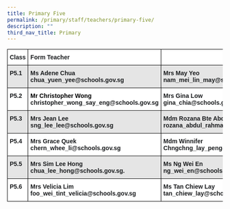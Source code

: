```yaml
---
title: Primary Five
permalink: /primary/staff/teachers/primary-five/
description: ""
third_nav_title: Primary
---
```



<style type="text/css">
.tg  {border-collapse:collapse;border-spacing:0;}
.tg td{border-color:black;border-style:solid;border-width:1px;font-family:Arial, sans-serif;font-size:14px;
  overflow:hidden;padding:10px 5px;word-break:normal;}
.tg th{border-color:black;border-style:solid;border-width:1px;font-family:Arial, sans-serif;font-size:14px;
  font-weight:normal;overflow:hidden;padding:10px 5px;word-break:normal;}
.tg .tg-pv77{background-color:#FFF;color:#1A1C1E;font-weight:bold;text-align:left;vertical-align:top}
.tg .tg-jzi4{background-color:#FFF;color:#1A1C1E;text-align:left;vertical-align:middle}
.tg .tg-hl5z{background-color:#E5E5E5;color:#1A1C1E;font-weight:bold;text-align:left;vertical-align:top}
.tg .tg-spoq{background-color:#E5E5E5;color:#1A1C1E;text-align:left;vertical-align:middle}
.tg .tg-0lax{text-align:left;vertical-align:top}
</style>
<table class="tg">
<thead>
  <tr>
    <th class="tg-pv77">Class</th>
    <th class="tg-pv77">Form Teacher</th>
    <th class="tg-pv77"></th>
    <th class="tg-jzi4"> </th>
  </tr>
</thead>
<tbody>
  <tr>
    <td class="tg-hl5z">P5.1</td>
    <td class="tg-hl5z">Ms Adene Chua<br>chua_yuen_yee@schools.gov.sg</td>
    <td class="tg-hl5z"><span style="font-weight:bold">Mrs May Yeo</span><br>nam_mei_lin_may@schools.gov.sg</td>
    <td class="tg-spoq"> </td>
  </tr>
  <tr>
    <td class="tg-pv77">P5.2</td>
    <td class="tg-pv77"><span style="font-weight:bold;color:#000">Mr Christopher Wong</span><br>christopher_wong_say_eng@schools.gov.sg</td>
    <td class="tg-pv77">Mrs Gina Low<br>gina_chia@schools.gov.sg<br></td>
    <td class="tg-jzi4"> </td>
  </tr>
  <tr>
    <td class="tg-hl5z">P5.3</td>
    <td class="tg-hl5z"><span style="font-weight:bold">Mrs Jean Lee</span><br>sng_lee_lee@schools.gov.sg</td>
    <td class="tg-hl5z"><span style="font-weight:bold">Mdm Rozana Bte Abdul Rahman</span><br>rozana_abdul_rahman@schools.gov.sg</td>
    <td class="tg-hl5z">Ms Venetia Guo<br>guo_yixin_venetia@schools.gov.sg </td>
  </tr>
  <tr>
    <td class="tg-pv77">P5.4</td>
    <td class="tg-pv77">Mrs Grace Quek<br>chern_whee_li@schools.gov.sg</td>
    <td class="tg-pv77"><span style="font-weight:bold">Mdm Winnifer Chng</span>chng_lay_peng@schools.gov.sg</td>
    <td class="tg-jzi4"> </td>
  </tr>
  <tr>
    <td class="tg-hl5z">P5.5</td>
    <td class="tg-hl5z"><span style="font-weight:bold">Mrs Sim Lee Hong</span><br>chua_lee_hong@schools.gov.sg. <br></td>
    <td class="tg-hl5z"><span style="font-weight:bold">Ms Ng Wei En</span><br>ng_wei_en@schools.gov.sg</td>
    <td class="tg-spoq"> </td>
  </tr>
  <tr>
    <td class="tg-pv77">P5.6</td>
    <td class="tg-pv77"><span style="font-weight:bold">Mrs Velicia Lim</span><br>foo_wei_tint_velicia@schools.gov.sg</td>
    <td class="tg-pv77"><span style="font-weight:bold">Ms Tan Chiew Lay</span><br>tan_chiew_lay@schools.gov.sg</td>
    <td class="tg-0lax"></td>
  </tr>
</tbody>
</table>
